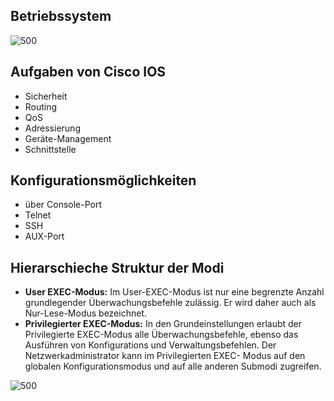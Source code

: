 ## Betriebssystem
![500](Betriebssystem.png)

## Aufgaben von Cisco IOS
- Sicherheit
- Routing
- QoS
- Adressierung
- Geräte-Management
- Schnittstelle

## Konfigurationsmöglichkeiten
- über Console-Port
- Telnet
- SSH
- AUX-Port

## Hierarschieche Struktur der Modi
- **User EXEC-Modus:** Im User-EXEC-Modus ist nur eine begrenzte Anzahl grundlegender Überwachungsbefehle zulässig. Er wird daher auch als Nur-Lese-Modus bezeichnet.
- **Privilegierter EXEC-Modus:** In den Grundeinstellungen erlaubt der Privilegierte EXEC-Modus alle Überwachungsbefehle, ebenso das Ausführen von Konfigurations und Verwaltungsbefehlen. Der Netzwerkadministrator kann im Privilegierten EXEC- Modus auf den globalen Konfigurationsmodus und auf alle anderen Submodi zugreifen.

![500](Cisco%20IOS.png)